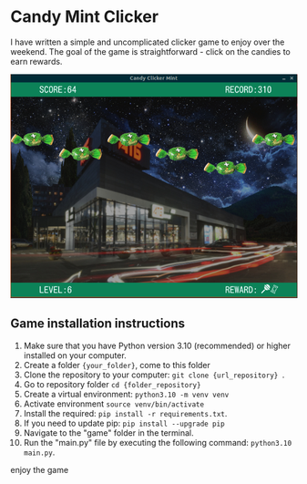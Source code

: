 # Candy Mint Clicker

I have written a simple and uncomplicated clicker game to enjoy over the weekend. 
The goal of the game is straightforward - click on the candies to earn rewards.

![screenshot](img/screenshot-ccm.png)

## Game installation instructions

1. Make sure that you have Python version 3.10 (recommended) or higher installed on your computer.
2. Create a folder `{your_folder}`, come to this folder
3. Clone the repository to your computer: `git clone {url_repository} `.
4. Go to repository folder `cd {folder_repository}`
5. Create a virtual environment: `python3.10 -m venv venv`
6. Activate environment `source venv/bin/activate`
7. Install the required: `pip install -r requirements.txt`.
8. If you need to update pip: `pip install --upgrade pip`
9. Navigate to the "game" folder in the terminal.
10. Run the "main.py" file by executing the following command: `python3.10 main.py`.

enjoy the game